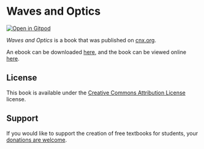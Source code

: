 # Waves and Optics

[![Open in Gitpod](https://gitpod.io/button/open-in-gitpod.svg)](https://gitpod.io/from-referrer/)

_Waves and Optics_ is a book that was published on [cnx.org](https://cnx.org/).

An ebook can be downloaded [here](https://github.com/cnx-user-books/cnxbook-waves-and-optics/releases/latest), and the book can be viewed online [here](https://github.com/cnx-user-books/cnxbook-waves-and-optics/releases/latest).

## License
This book is available under the [Creative Commons Attribution License](./LICENSE) license.

## Support
If you would like to support the creation of free textbooks for students, your [donations are welcome](https://riceconnect.rice.edu/donation/support-openstax-banner).
